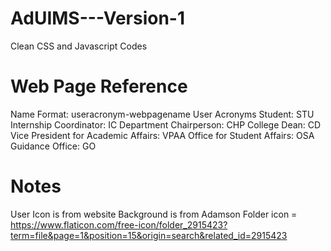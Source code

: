 # AdUIMS---Version-1
Clean CSS and Javascript Codes

# Web Page Reference
  Name Format: useracronym-webpagename
    User Acronyms
      Student: STU
      Internship Coordinator: IC
      Department Chairperson: CHP
      College Dean: CD
      Vice President for Academic Affairs: VPAA
      Office for Student Affairs: OSA
      Guidance Office: GO
      
# Notes
  User Icon is from website
  Background is from Adamson
  Folder icon = https://www.flaticon.com/free-icon/folder_2915423?term=file&page=1&position=15&origin=search&related_id=2915423
  